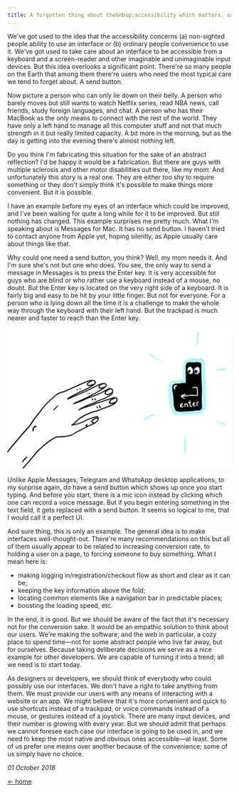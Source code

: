 ```yaml
---
title: A forgotten thing about the&nbsp;accessibility which matters, or A&nbsp;story about a&nbsp;button which doesn't exist
---
```


We've got used to the idea that the accessibility concerns (a) non-sighted people ability to use an interface or (b) ordinary people convenience to use it. We've got used to take care about an interface to be accessible from a keyboard and a screen-reader and other imaginable and unimaginable input devices. But this idea overlooks a significant point. There're so many people on the Earth that among them there're users who need the most typical care we tend to forget about. A send button.

Now picture a person who can only lie down on their belly. A person who barely moves but still wants to watch Netflix series, read NBA news, call friends, study foreign languages, and chat. A person who has their MacBook as the only means to connect with the rest of the world. They have only a left hand to manage all this computer stuff and not that much strength in it but really limited capacity. A bit more in the morning, but as the day is getting into the evening there's almost nothing left.

Do you think I'm fabricating this situation for the sake of an abstract reflection? I'd be happy it would be a fabrication. But there are guys with multiple sclerosis and other motor disabilities out there, like my mom. And unfortunately this story is a real one. They are either too shy to require something or they don't simply think it's possible to make things more convenient. But it is possible.

I have an example before my eyes of an interface which could be improved, and I've been waiting for quite a long while for it to be improved. But still nothing has changed. This example surprises me pretty much. What I'm speaking about is Messages for Mac. It has no send button. I haven't tried to contact anyone from Apple yet, hoping silently, as Apple usually care about things like that.

Why could one need a send button, you think? Well, my mom needs it. And I'm sure she's not but one who does. You see, the only way to send a message in Messages is to press the Enter key. It is very accessible for guys who are blind or who rather use a keyboard instead of a mouse, no doubt. But the Enter key is located on the very right side of a keyboard. It is fairly big and easy to be hit by your little finger. But not for everyone. For a person who is lying down all the time it is a challenge to make the whole way through the keyboard with their left hand. But the trackpad is much nearer and faster to reach than the Enter key.

![Enter button](/img/enter-button.png)

Unlike Apple Messages, Telegram and WhatsApp desktop applications, to my surprise again, do have a send button which shows up once you start typing. And before you start, there is a mic icon instead by clicking which one can record a voice message. But if you begin entering something in the text field, it gets replaced with a send button. It seems so logical to me, that I would call it a perfect UI.

And sure thing, this is only an example. The general idea is to make interfaces well-thought-out. There're many recommendations on this but all of them usually appear to be related to increasing conversion rate, to holding a user on a page, to forcing someone to buy something. What I mean here is:
- making logging in/registration/checkout flow as short and clear as it can be;
- keeping the key information above the fold;
- locating common elements like a navigation bar in predictable places;
- boosting the loading speed, etc.

In the end, it is good. But we should be aware of the fact that it's necessary not for the conversion sake. It would be an empathic solution to think about our users. We're making the software, and the web in particular, a cozy place to spend time&mdash;not for some abstract people who live far away, but for ourselves. Because taking deliberate decisions we serve as a nice example for other developers. We are capable of turning it into a trend; all we need is to start today.

As designers or developers, we should think of everybody who could possibly use our interfaces. We don't have a right to take anything from them. We must provide our users with any means of interacting with a website or an app. We might believe that it's more convenient and quick to use shortcuts instead of a trackpad, or voice commands instead of a mouse, or gestures instead of a joystick. There are many input devices, and their number is growing with every year. But we should admit that perhaps we cannot foresee each case our interface is going to be used in, and we need to keep the most native and obvious ones accessible&mdash;at least. Some of us prefer one means over another because of the convenience; some of us simply have no choice.


*01 October 2018*

[&larr; home](/)
